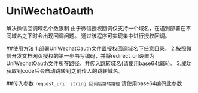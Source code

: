 # UniWechatOauth
解决微信回调域名个数限制
由于微信授权回调仅支持一个域名，在遇到部署在不同域名之下时会出现回调问题。
通过该程序可实现集中进行授权回调。

##使用方法
1.部署UniWechatOauth文件置授权回调域名下任意目录。
2.按照微信开发文档网页授权的第一步书写编码，并将redirect_url设置为UniWechatOauth文件所在路径，并传入跳转域名(请使用base64编码)。
3.成功获取到code后会自动跳转到之前传入的跳转域名。

##传入参数
`request_uri: string 回调后跳转路径` 请使用base64编码此参数
